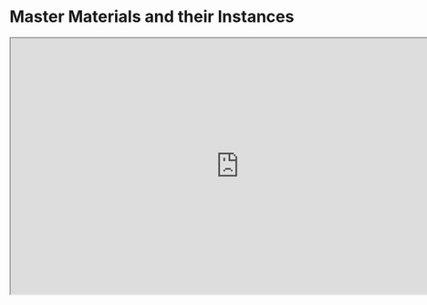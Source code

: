 # Master Materials and their Instances

<p><iframe src="https://www.youtube.com/embed/z2XijPEQAzI?si=biuHwTry1Th4ja3w" width="800" height="450" allowfullscreen="allowfullscreen" allow="accelerometer; autoplay; clipboard-write; encrypted-media; gyroscope; picture-in-picture"></iframe></p>
<p>&nbsp;</p>
